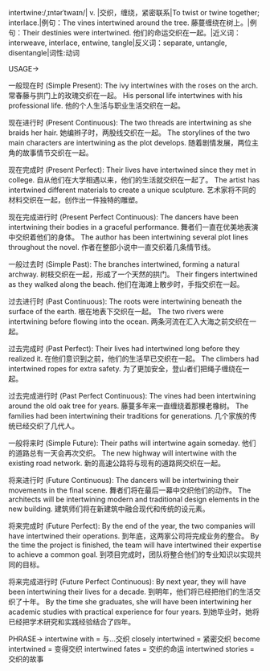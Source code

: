 intertwine:/ˌɪntərˈtwaɪn/| v. |交织，缠绕，紧密联系|To twist or twine together; interlace.|例句：The vines intertwined around the tree. 藤蔓缠绕在树上。|例句：Their destinies were intertwined. 他们的命运交织在一起。|近义词：interweave, interlace, entwine, tangle|反义词：separate, untangle, disentangle|词性:动词

USAGE->

一般现在时 (Simple Present):
The ivy intertwines with the roses on the arch. 常春藤与拱门上的玫瑰交织在一起。
His personal life intertwines with his professional life. 他的个人生活与职业生活交织在一起。

现在进行时 (Present Continuous):
The two threads are intertwining as she braids her hair.  她编辫子时，两股线交织在一起。
The storylines of the two main characters are intertwining as the plot develops.  随着剧情发展，两位主角的故事情节交织在一起。


现在完成时 (Present Perfect):
Their lives have intertwined since they met in college. 自从他们在大学相遇以来，他们的生活就交织在一起了。
The artist has intertwined different materials to create a unique sculpture. 艺术家将不同的材料交织在一起，创作出一件独特的雕塑。


现在完成进行时 (Present Perfect Continuous):
The dancers have been intertwining their bodies in a graceful performance. 舞者们一直在优美地表演中交织着他们的身体。
The author has been intertwining several plot lines throughout the novel.  作者在整部小说中一直交织着几条情节线。


一般过去时 (Simple Past):
The branches intertwined, forming a natural archway. 树枝交织在一起，形成了一个天然的拱门。
Their fingers intertwined as they walked along the beach. 他们在海滩上散步时，手指交织在一起。


过去进行时 (Past Continuous):
The roots were intertwining beneath the surface of the earth.  根在地表下交织在一起。
The two rivers were intertwining before flowing into the ocean.  两条河流在汇入大海之前交织在一起。


过去完成时 (Past Perfect):
Their lives had intertwined long before they realized it.  在他们意识到之前，他们的生活早已交织在一起。
The climbers had intertwined ropes for extra safety.  为了更加安全，登山者们把绳子缠绕在一起。


过去完成进行时 (Past Perfect Continuous):
The vines had been intertwining around the old oak tree for years.  藤蔓多年来一直缠绕着那棵老橡树。
The families had been intertwining their traditions for generations.  几个家族的传统已经交织了几代人。



一般将来时 (Simple Future):
Their paths will intertwine again someday.  他们的道路总有一天会再次交织。
The new highway will intertwine with the existing road network.  新的高速公路将与现有的道路网交织在一起。


将来进行时 (Future Continuous):
The dancers will be intertwining their movements in the final scene.  舞者们将在最后一幕中交织他们的动作。
The architects will be intertwining modern and traditional design elements in the new building.  建筑师们将在新建筑中融合现代和传统的设元素。


将来完成时 (Future Perfect):
By the end of the year, the two companies will have intertwined their operations. 到年底，这两家公司将完成业务的整合。
By the time the project is finished, the team will have intertwined their expertise to achieve a common goal. 到项目完成时，团队将整合他们的专业知识以实现共同的目标。


将来完成进行时 (Future Perfect Continuous):
By next year, they will have been intertwining their lives for a decade. 到明年，他们将已经把他们的生活交织了十年。
By the time she graduates, she will have been intertwining her academic studies with practical experience for four years. 到她毕业时，她将已经把学术研究和实践经验结合了四年。

PHRASE->
intertwine with = 与...交织
closely intertwined = 紧密交织
become intertwined = 变得交织
intertwined fates = 交织的命运
intertwined stories = 交织的故事
